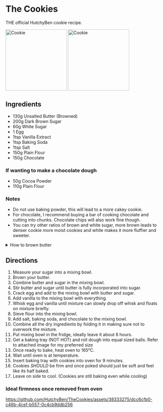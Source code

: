 # The Cookies

THE official HutchyBen cookie recipe.

<img src="https://github.com/HutchyBen/TheCookies/assets/38333275/802144f6-2ce3-4f2b-9321-23eb1641b255" alt="Cookie" height=200px>
<img src="https://github.com/HutchyBen/TheCookies/assets/38333275/d4c54a38-b19d-4a9f-861f-a75899113048" alt="Cookie" height=200px>

## Ingredients

- 130g Unsalted Butter (Browned)
- 200g Dark Brown Sugar
- 60g White Sugar
- 1 Egg
- 1tsp Vanilla Extract
- 1tsp Baking Soda
- 1tsp Salt
- 150g Plain Flour
- 150g Chocolate

### If wanting to make a chocolate dough

- 50g Cocoa Powder
- 110g Plain Flour

### Notes

- Do not use baking powder, this will lead to a more cakey cookie.
- For chocolate, I recommend buying a bar of cooking chocolate and cutting into chunks. Chocolate chips will also work fine though.
- You can try other ratios of brown and white sugar, more brown leads to denser cookie more moist cookies and white makes it more fluffier and sweeter.

<details>
<summary>How to brown butter</summary>

1. Cut your butter into smaller pieces.
2. Get a pan and use medium-high heat.
3. Insert butter into pan until it melts.
4. Wait for butter to start bubbling/foaming.
5. Start stirring at regular intervals every 5s.
6. Wait till butter has a noticibly nutty scent and starts to brown.
7. Remove from heat.

</details>

## Directions

1. Measure your sugar into a mixing bowl.
2. Brown your butter.
3. Combine butter and sugar in the mixing bowl.
4. Stir butter and sugar until butter is fully incorporated into sugar.
5. Crack egg and add to the mixing bowl with butter and sugar.
6. Add vanilla to the mixing bowl with everything.
7. Whisk egg and vanilla until mixture can slowly drop off whisk and floats on mixture briefly.
8. Sieve flour into the mixing bowl.
9. Add salt, baking soda, and chocolate to the mixing bowl.
10. Combine all the dry ingredients by folding it in making sure not to overwork the mixture.
11. Put mixing bowl in the fridge, ideally leave it about 8 hours.
12. Get a baking tray (NOT HOT) and roll dough into equal sized balls. Refer to attached image for my preferred size
13. Once ready to bake, heat oven to 165°C.
14. Wait until oven is at temperature.
15. Insert baking tray with cookies into oven for 9 minutes.
16. Cookies *SHOULD* be firm and once poked should just be soft and feel like its half baked.
17. Leave on side to cool. (Cookies are still baking even while cooling)

### Ideal firmness once removed from oven

https://github.com/HutchyBen/TheCookies/assets/38333275/dcc6cfb0-c46b-4cef-b557-0c4cb9ddb256
